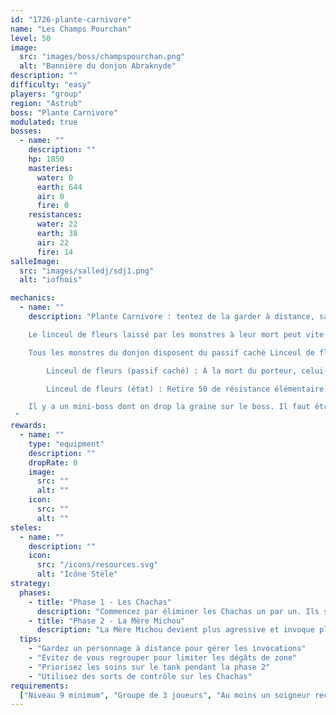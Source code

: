 ```yaml
---
id: "1726-plante-carnivore"
name: "Les Champs Pourchan"
level: 50
image:
  src: "images/boss/champspourchan.png"
  alt: "Bannière du donjon Abraknyde"
description: ""
difficulty: "easy"
players: "group"
region: "Astrub"
boss: "Plante Carnivore"
modulated: true
bosses:
  - name: ""
    description: ""
    hp: 1850
    masteries:
      water: 0
      earth: 644
      air: 0
      fire: 0
    resistances:
      water: 22
      earth: 38
      air: 22
      fire: 14
salleImage:
  src: "images/salledj/sdj1.png"
  alt: "iofhois"

mechanics:
  - name: ""
    description: "Plante Carnivore : tentez de la garder à distance, sa Morsure au corps-à-corps est douloureuse.

    Le linceul de fleurs laissé par les monstres à leur mort peut vite envahir la salle. Lancez des invocations pour nettoyer les lieux à votre place ou soyez assuré de vos déplacements en ne laissant pas le malus de résistances se cumuler d’un tour à l’autre.

    Tous les monstres du donjon disposent du passif caché Linceul de fleurs :

        Linceul de fleurs (passif caché) : À la mort du porteur, celui-ci laisse derrière lui une zone croix diagonale de 2 cases pour une durée infinie. Ces cases se déclenchent et disparaissent en marchant dessus en appliquant Linceul de fleurs.

        Linceul de fleurs (état) : Retire 50 de résistance élémentaire, cumulable jusqu’à 300. L’état disparaît à la fin du prochain tour du porteur s’il n’est pas réappliqué.

    Il y a un mini-boss dont on drop la graine sur le boss. Il faut être paysan niveau 35 pour pouvoir la planter dans le petit carré de terre de la première salle. Pas de mécanique particulière.
 "
rewards:
  - name: ""
    type: "equipment"
    description: ""
    dropRate: 0
    image:
      src: ""
      alt: ""
    icon:
      src: ""
      alt: ""
steles:
  - name: ""
    description: ""
    icon:
      src: "/icons/resources.svg"
      alt: "Icône Stèle"
strategy:
  phases:
    - title: "Phase 1 - Les Chachas"
      description: "Commencez par éliminer les Chachas un par un. Ils sont faibles individuellement mais peuvent être dangereux en groupe. Concentrez vos attaques sur un seul Chacha à la fois."
    - title: "Phase 2 - La Mère Michou"
      description: "La Mère Michou devient plus agressive et invoque plus fréquemment des Chachas. Elle utilise des attaques de zone qui peuvent étourdir. Gardez vos distances et éliminez les Chachas invoqués rapidement."
  tips:
    - "Gardez un personnage à distance pour gérer les invocations"
    - "Évitez de vous regrouper pour limiter les dégâts de zone"
    - "Priorisez les soins sur le tank pendant la phase 2"
    - "Utilisez des sorts de contrôle sur les Chachas"
requirements:
  ["Niveau 9 minimum", "Groupe de 3 joueurs", "Au moins un soigneur recommandé"]
---
```

